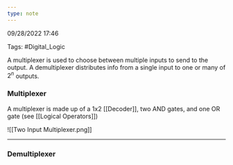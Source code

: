 ```yaml
---
type: note
---
```

09/28/2022 17:46

Tags: #Digital_Logic 

A multiplexer is used to choose between multiple inputs to send to the output.
A demultiplexer distributes info from a single input to one or many of $2^n$ outputs. 

### Multiplexer
A multiplexer is made up of a 1x2 [[Decoder]], two AND gates, and one OR gate (see [[Logical Operators]])

![[Two Input Multiplexer.png]]

---

### Demultiplexer
